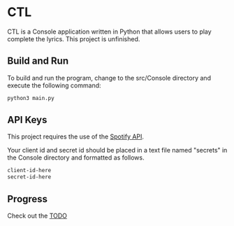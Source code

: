 # CTL

CTL is a Console application written in Python that allows users to play complete the lyrics. This project is unfinished.

## Build and Run

To build and run the program, change to the src/Console directory and execute the following command:



```bash
python3 main.py
```

## API Keys

This project requires the use of the [Spotify API](https://developer.spotify.com/documentation/web-api/tutorials/getting-started).

Your client id and secret id should be placed in a text file named "secrets" in the Console directory and formatted as follows.

```bash
client-id-here
secret-id-here
```

## Progress

Check out the [TODO](https://github.com/kz3640/CTL/blob/main/TODO.md)
